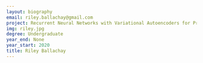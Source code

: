 ```yaml
---
layout: biography
email: riley.ballachay@gmail.com
project: Recurrent Neural Networks with Variational Autoencoders for Predicting Linear MIMO Parameters with Uncertainty
img: riley.jpg
degree: Undergraduate
year_end: None
year_start: 2020
title: Riley Ballachay
---
```

